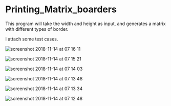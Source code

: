# Printing_Matrix_boarders

This program will take the width and height as input, and generates a matrix with different types of border. 

I attach some test cases.

![screenshot 2018-11-14 at 07 16 11](https://user-images.githubusercontent.com/16061014/48467671-7f0cc000-e7e1-11e8-99e1-ad8804e703e7.png)

![screenshot 2018-11-14 at 07 15 21](https://user-images.githubusercontent.com/16061014/48467729-ac596e00-e7e1-11e8-8944-380778b004c5.png)

![screenshot 2018-11-14 at 07 14 03](https://user-images.githubusercontent.com/16061014/48467730-ac596e00-e7e1-11e8-9fba-8fca3c5f9726.png)

![screenshot 2018-11-14 at 07 13 48](https://user-images.githubusercontent.com/16061014/48467731-acf20480-e7e1-11e8-8cdc-8946aed2bae3.png)

![screenshot 2018-11-14 at 07 13 34](https://user-images.githubusercontent.com/16061014/48467732-acf20480-e7e1-11e8-8dc7-6e5d4166bc96.png)

![screenshot 2018-11-14 at 07 12 48](https://user-images.githubusercontent.com/16061014/48467734-acf20480-e7e1-11e8-914f-eedc91f4be11.png)




